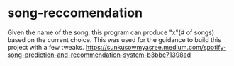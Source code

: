 # song-reccomendation
Given the name of the song, this program can produce "x"(# of songs) based on the current choice.
This was used for the guidance to build this project with a few tweaks.
https://sunkusowmyasree.medium.com/spotify-song-prediction-and-recommendation-system-b3bbc71398ad
